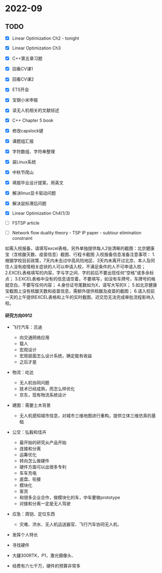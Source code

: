 # 2022-09 

## TODO 
- [x] Linear Optimization Ch2  - tonight
- [x] Linear Optimization Ch3
- [x] C++第五章习题
- [x] 回看CV课1
- [x] 回看CV课2
- [x] ETS开会
- [x] 宝钢小米申报
- [x] 读无人机相关的文献综述
- [x] C++ Chapter 5 book
- [x] 修改capslock键
- [x] 课题组汇报
- [x] 字符数组、字符串整理
- [x] 装Linux系统
- [x] 中秋节爬山
- [x] 填报毕业设计提案，用英文
- [x] 解决linux显卡驱动问题
- [x] 解决鼠标滞后问题
- [x] Linear Optimization Ch4(1/3)
- [ ] FSTSP article
- [ ] Network flow duality theory - TSP IP paper - subtour elimination constraint


如需入校报备，请填写excel表格，另外单独提供每人2张清晰的截图：北京健康宝（含核酸天数、疫苗信息）截图、行程卡截图
入校报备信息准备注意事项：
1.根据学校目前政策，7天内未去过中高风险地区、3天内未离开过北京、本人及同住人没有疫情相关症状的人可以申请入校，不满足条件的人不可申请入校；
2.EXCEL表格填写的内容，字与字之间、字的前后不要出现任何“空格”或多余标点；
3.EXCEL表格中没有的信息请空着，不要填写，如没有车牌号，车牌号的格就空白，不要写任何内容；
4.身份证号尾数如为X，请写大写的X；
5.如北京健康宝截图上没有核酸天数和疫苗信息，需额外提供核酸及疫苗的截图；
6.请入校前一天的上午提供EXCEL表格和上午的实时截图，迟交恐无法完成审批流程影响入校。


#### 研究方向0912
- 飞行汽车：吕迪
	- 向交通网络应用
	- 载人
	- 宏观设计
	- 宏观层面怎么设计系统，确定能有收益
	- 之后才是
- 物流：屹达
	- 无人机协同问题
	- 技术已经成熟，而怎么样优化
	- 京东，现有物流系统设计
- 建图：需要土木背景
	- 无人机感知城市信息，对城市三维地图进行重构，提供立体三维仿真的基础
- 公交：弘毅和佳卉
	- 最开始的研究从产品开始
	- 连接和分离
	- 运筹优化
	- 转向怎么做硬件
	- 硬件方面可以出很多专利
	- 车车充电
	- 底盘、衔接
	- 模块化
	- 客货
	- 和很多企业合作，做模块化的车，中车要做prototype
	- 对接和分离一定是无人驾驶
- 应急：周铠、定位东西
	- 灾难、洪水、无人机运送器官、飞行汽车协同无人机、

- 发挥个人特长
- 寻找硬件
- 大疆300RTK，P1，激光摄像头、
- 经费有六七千万，硬件的预算非常多